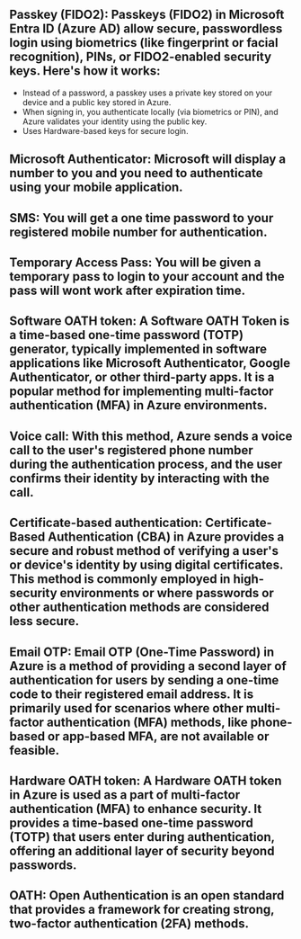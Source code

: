 Passkey (FIDO2): Passkeys (FIDO2) in Microsoft Entra ID (Azure AD) allow secure, passwordless login using biometrics (like fingerprint or facial recognition), PINs, or FIDO2-enabled security keys. Here's how it works:
--
* Instead of a password, a passkey uses a private key stored on your device and a public key stored in Azure.
* When signing in, you authenticate locally (via biometrics or PIN), and Azure validates your identity using the public key. 
* Uses Hardware-based keys for secure login.

Microsoft Authenticator: Microsoft will display a number to you and you need to authenticate using your mobile application.
--

SMS: You will get a one time password to your registered mobile number for authentication.
--

Temporary Access Pass: You will be given a temporary pass to login to your account and the pass will wont work after expiration time.
--

Software OATH token: A Software OATH Token is a time-based one-time password (TOTP) generator, typically implemented in software applications like Microsoft Authenticator, Google Authenticator, or other third-party apps. It is a popular method for implementing multi-factor authentication (MFA) in Azure environments.
--

Voice call: With this method, Azure sends a voice call to the user's registered phone number during the authentication process, and the user confirms their identity by interacting with the call.
--

Certificate-based authentication: Certificate-Based Authentication (CBA) in Azure provides a secure and robust method of verifying a user's or device's identity by using digital certificates. This method is commonly employed in high-security environments or where passwords or other authentication methods are considered less secure.
--

Email OTP: Email OTP (One-Time Password) in Azure is a method of providing a second layer of authentication for users by sending a one-time code to their registered email address. It is primarily used for scenarios where other multi-factor authentication (MFA) methods, like phone-based or app-based MFA, are not available or feasible.
--

Hardware OATH token: A Hardware OATH token in Azure is used as a part of multi-factor authentication (MFA) to enhance security. It provides a time-based one-time password (TOTP) that users enter during authentication, offering an additional layer of security beyond passwords.
--

OATH: Open Authentication is an open standard that provides a framework for creating strong, two-factor authentication (2FA) methods.
--
